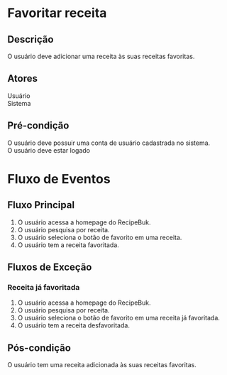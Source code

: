 # Favoritar receita

## Descrição
O usuário deve adicionar uma receita às suas receitas favoritas.

## Atores
Usuário</br>
Sistema

## Pré-condição
O usuário deve possuir uma conta de usuário cadastrada no sistema.</br>
O usuário deve estar logado</br>

# Fluxo de Eventos
## Fluxo Principal
1. O usuário acessa a homepage do RecipeBuk.
2. O usuário pesquisa por receita.
3. O usuário seleciona o botão de favorito em uma receita.
4. O usuário tem a receita favoritada.

## Fluxos de Exceção
### Receita já favoritada
1. O usuário acessa a homepage do RecipeBuk.
2. O usuário pesquisa por receita.
3. O usuário seleciona o botão de favorito em uma receita já favoritada.
4. O usuário tem a receita desfavoritada.

## Pós-condição
O usuário tem uma receita adicionada às suas receitas favoritas.